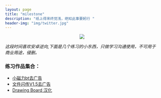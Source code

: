 ```yaml
---
layout: page
title: "milestone"
description: "纸上得来终觉浅，绝知此事要躬行 "
header-img: "img/twitter.jpg"
---
```



<center>
    <p><img src="http://img2.touxiang.cn/file/20160125/93e998bc10a9f02b91dea30d1ed6d4bf.jpg" align="center"></p>
</center>

*这段时间喜欢安卓逆向,下面是几个练习的小东西，只做学习沟通使用，不可用于商业用途，侵删。*
### 练习作品集合：

- [小磁力bt去广告](https://t.cn/Rp4eWGi)
- [文件闪传V1.5去广告](https://t.cn/Rp4DZOk)    
- [Drawing Board 汉化](https://t.cn/Rp4Da99)  

 






